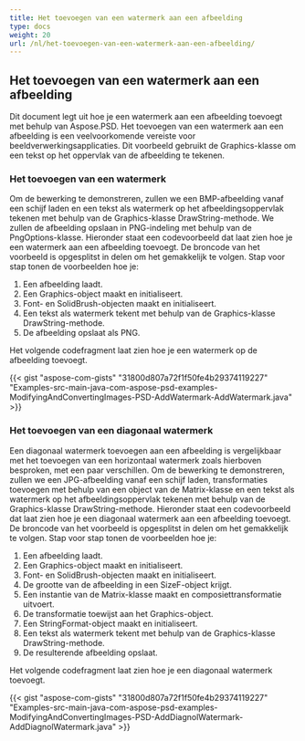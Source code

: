 ```yaml
---
title: Het toevoegen van een watermerk aan een afbeelding
type: docs
weight: 20
url: /nl/het-toevoegen-van-een-watermerk-aan-een-afbeelding/
---
```


## **Het toevoegen van een watermerk aan een afbeelding**
Dit document legt uit hoe je een watermerk aan een afbeelding toevoegt met behulp van Aspose.PSD. Het toevoegen van een watermerk aan een afbeelding is een veelvoorkomende vereiste voor beeldverwerkingsapplicaties. Dit voorbeeld gebruikt de Graphics-klasse om een ​​tekst op het oppervlak van de afbeelding te tekenen.
### **Het toevoegen van een watermerk**
Om de bewerking te demonstreren, zullen we een BMP-afbeelding vanaf een schijf laden en een tekst als watermerk op het afbeeldingsoppervlak tekenen met behulp van de Graphics-klasse DrawString-methode. We zullen de afbeelding opslaan in PNG-indeling met behulp van de PngOptions-klasse. Hieronder staat een codevoorbeeld dat laat zien hoe je een watermerk aan een afbeelding toevoegt. De broncode van het voorbeeld is opgesplitst in delen om het gemakkelijk te volgen. Stap voor stap tonen de voorbeelden hoe je:

1. Een afbeelding laadt.
1. Een Graphics-object maakt en initialiseert.
1. Font- en SolidBrush-objecten maakt en initialiseert.
1. Een tekst als watermerk tekent met behulp van de Graphics-klasse DrawString-methode.
1. De afbeelding opslaat als PNG.

Het volgende codefragment laat zien hoe je een watermerk op de afbeelding toevoegt.



{{< gist "aspose-com-gists" "31800d807a72f1f50fe4b29374119227" "Examples-src-main-java-com-aspose-psd-examples-ModifyingAndConvertingImages-PSD-AddWatermark-AddWatermark.java" >}}
### **Het toevoegen van een diagonaal watermerk**
Een diagonaal watermerk toevoegen aan een afbeelding is vergelijkbaar met het toevoegen van een horizontaal watermerk zoals hierboven besproken, met een paar verschillen. Om de bewerking te demonstreren, zullen we een JPG-afbeelding vanaf een schijf laden, transformaties toevoegen met behulp van een object van de Matrix-klasse en een tekst als watermerk op het afbeeldingsoppervlak tekenen met behulp van de Graphics-klasse DrawString-methode. Hieronder staat een codevoorbeeld dat laat zien hoe je een diagonaal watermerk aan een afbeelding toevoegt. De broncode van het voorbeeld is opgesplitst in delen om het gemakkelijk te volgen. Stap voor stap tonen de voorbeelden hoe je:

1. Een afbeelding laadt.
1. Een Graphics-object maakt en initialiseert.
1. Font- en SolidBrush-objecten maakt en initialiseert.
1. De grootte van de afbeelding in een SizeF-object krijgt.
1. Een instantie van de Matrix-klasse maakt en composiettransformatie uitvoert.
1. De transformatie toewijst aan het Graphics-object.
1. Een StringFormat-object maakt en initialiseert.
1. Een tekst als watermerk tekent met behulp van de Graphics-klasse DrawString-methode.
1. De resulterende afbeelding opslaat.

Het volgende codefragment laat zien hoe je een diagonaal watermerk toevoegt.



{{< gist "aspose-com-gists" "31800d807a72f1f50fe4b29374119227" "Examples-src-main-java-com-aspose-psd-examples-ModifyingAndConvertingImages-PSD-AddDiagnolWatermark-AddDiagnolWatermark.java" >}}
